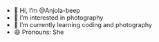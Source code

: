 - 👋 Hi, I’m @Anjola-beep
- 👀 I’m interested in photography 
- 🌱 I’m currently learning coding and photography 
- 😄 Pronouns: She


<!---
Anjola-beep/Anjola-beep is a ✨ special ✨ repository because its `README.md` (this file) appears on your GitHub profile.
You can click the Preview link to take a look at your changes.
--->
